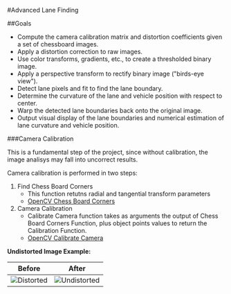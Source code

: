 #Advanced Lane Finding

##Goals 

* Compute the camera calibration matrix and distortion coefficients given a set of chessboard images.
* Apply a distortion correction to raw images.
* Use color transforms, gradients, etc., to create a thresholded binary image.
* Apply a perspective transform to rectify binary image ("birds-eye view").
* Detect lane pixels and fit to find the lane boundary.
* Determine the curvature of the lane and vehicle position with respect to center.
* Warp the detected lane boundaries back onto the original image.
* Output visual display of the lane boundaries and numerical estimation of lane curvature and vehicle position.

###Camera Calibration

This is a fundamental step of the project, since without calibration, the image analisys may fall into uncorrect results.

Camera calibration is performed in two steps:

1. Find Chess Board Corners
	* This function retutns radial and tangential transform parameters
	* [OpenCV Chess Board Corners](http://docs.opencv.org/2.4/modules/calib3d/doc/camera_calibration_and_3d_reconstruction.html#drawchessboardcorners) 
2. Camera Calibration
	* Calibrate Camera function takes as arguments the output of Chess Board Corners Function, plus object points values to return the Calibration Function.
	* [OpenCV Calibrate Camera](http://docs.opencv.org/2.4/modules/calib3d/doc/camera_calibration_and_3d_reconstruction.html#calibratecamera)

**Undistorted Image Example:**

| Before  | After |
| ------------- | ------------- |
| ![Distorted](https://i.imgsafe.org/5feb6d664f.jpg)   | ![Undistorted](https://i.imgsafe.org/5fedaac69d.jpg)  |





